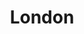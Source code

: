 ---
title: London
category: Europe
image: /assets/list_images/placeholder.png
maps_url: https://maps.app.goo.gl/n2KYARgPSJd1mBHs7
---